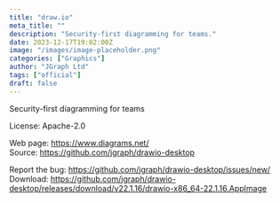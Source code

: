 ```yaml
---
title: "draw.io"
meta_title: ""
description: "Security-first diagramming for teams."
date: 2023-12-17T19:02:00Z
image: "/images/image-placeholder.png"
categories: ["Graphics"]
author: "JGraph Ltd"
tags: ["official"]
draft: false
---
```


Security-first diagramming for teams

License: Apache-2.0

Web page: https://www.diagrams.net/  
Source: https://github.com/jgraph/drawio-desktop

Report the bug: https://github.com/jgraph/drawio-desktop/issues/new/  
Download: https://github.com/jgraph/drawio-desktop/releases/download/v22.1.16/drawio-x86_64-22.1.16.AppImage
